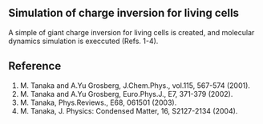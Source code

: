## Simulation of charge inversion for living cells ##

A simple of giant charge inversion for living cells is created, and molecular dynamics simulation is
execcuted (Refs. 1-4).

## Reference ##

1. M. Tanaka and A.Yu Grosberg, J.Chem.Phys., vol.115, 567-574 (2001).
2. M. Tanaka and A.Yu Grosberg, Euro.Phys.J., E7, 371-379 (2002).
3. M. Tanaka, Phys.Reviews., E68, 061501 (2003).
4. M. Tanaka, J. Physics: Condensed Matter, 16, S2127-2134 (2004).


